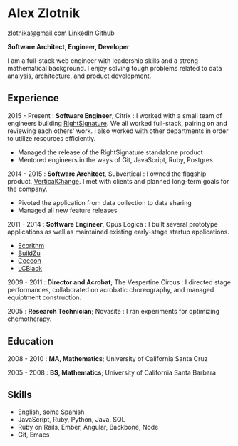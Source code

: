 Alex Zlotnik
===

[zlotnika@gmail.com](mailto:zlotnika@gmail.com)
[LinkedIn](https://www.linkedin.com/in/zlotnika)
[Github](https://github.com/zlotnika)

**Software Architect, Engineer, Developer**

I am a full-stack web engineer with leadership skills and a strong mathematical background. I enjoy solving tough problems related to data analysis, architecture, and product development.

Experience
---

2015 - Present
: **Software Engineer**, Citrix
: I worked with a small team of engineers building [RightSignature](https://rightsignature.com). We all worked full-stack, pairing on and reviewing each others' work. I also worked with other departments in order to utilize resources efficiently.
- Managed the release of the RightSignature standalone product
- Mentored engineers in the ways of Git, JavaScript, Ruby, Postgres

2014 - 2015
: **Software Architect**, Subvertical
: I owned the flagship product, [VerticalChange](https://verticalchange.com). I met with clients and planned long-term goals for the company.
- Pivoted the application from data collection to data sharing
- Managed all new feature releases

2011 - 2014
: **Software Engineer**, Opus Logica
: I built several prototype applications as well as maintained existing early-stage startup applications.
- [Ecorithm](http://ecorithm.com)
- [BuildZu](https://play.google.com/store/apps/details?id=com.buildzu.mobile&hl=en)
- [Cocoon](https://getcocoon.com)
- [LCBlack](https://www.lcblack.com)

2009 - 2011
: **Director and Acrobat**; The Vespertine Circus
: I directed stage performances, collaborated on acrobatic choreography, and managed equiptment construction.

2005
: **Research Technician**; Novasite
: I ran experiments for optimizing chemotherapy.

Education
---

2008 - 2010
: **MA, Mathematics**; University of California Santa Cruz

2005 - 2008
: **BS, Mathematics**; University of California Santa Barbara

Skills
---

- English, some Spanish
- JavaScript, Ruby, Python, Java, SQL
- Ruby on Rails, Ember, Angular, Backbone, Node
- Git, Emacs
